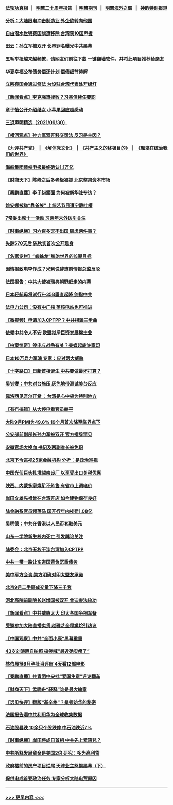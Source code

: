 #### [法轮功真相](https://github.com/gfw-breaker/truth/blob/master/README.md?t=0) &nbsp;&nbsp;|&nbsp;&nbsp; [明慧二十周年报告](https://github.com/gfw-breaker/mh-reports/blob/master/README.md?t=0) &nbsp;&nbsp;|&nbsp;&nbsp;[明慧期刊](https://github.com/gfw-breaker/mh-qikan) &nbsp;&nbsp;|&nbsp;&nbsp; [明慧海外之窗](https://github.com/gfw-breaker/mh-news/blob/master/README.md?t=0) &nbsp;&nbsp;|&nbsp;&nbsp; [神韵特别报道](https://github.com/gfw-breaker/mh-news/blob/master/shenyun.md?t=0)
#### [分析：大陆限电冲击制造业 外企欲转向他国](../pages/nsc413/n13273504.md?t=10011701) 
#### [自由潜水世锦赛国旗遭移除 台湾获10国声援](../pages/nsc413/n13273510.md?t=10011701) 
#### [田云：孙立军被双开 长串罪名曝光中共黑幕](../pages/nsc413/n13273129.md?t=10011701) 
#### 五毛举报越来越频繁，请网友们前往下载 [一键翻墙软件](https://github.com/gfw-breaker/ssr-accounts)，并将此项目推荐给亲友
#### [华夏幸福公布债务偿还计划 偿债细节待解](../pages/nsc413/n13273168.md?t=10011701) 
#### [立陶宛国会通过修法 为设驻台湾代表处开绿灯](../pages/nsc413/n13271940.md?t=10011701) 
#### [【新闻看点】李克强遭挫败？习亲信续任要职](../pages/nsc413/n13272690.md?t=10011701) 
#### [章子怡公开介绍继女 小苹果回应超感动](../pages/nsc413/n13272876.md?t=10011701) 
#### [三退声明精选（2021/09/30）](../pages/nsc413/n13272904.md?t=10011701) 
#### [【横河观点】孙力军双开移交司法 反习是主因？](../pages/nsc413/n13272778.md?t=10011701) 
#### [《九评共产党》](https://github.com/begood0513/9ping.md/blob/master/README.md) &nbsp;|&nbsp; [《解体党文化》](../../../../jtdwh.md/blob/master/README.md)  &nbsp;|&nbsp; [《共产主义的终极目的》](../../../../gczydzjmd.md/blob/master/README.md) &nbsp;|&nbsp; [《魔鬼在统治我们的世界》](../../../../mgztzwmdsj.md/blob/master/README.md) 
#### [海航集团债权申报最终确认1.1万亿](../pages/nsc413/n13272771.md?t=10011701) 
#### [【财商天下】陈峰之后多老板被抓 北京整肃资本市场](../pages/nsc413/n13272095.md?t=10011701) 
#### [【秦鹏直播】李子柒露面 为何被新华社专访？](../pages/nsc413/n13272670.md?t=10011701) 
#### [姚安娜被称“靠爸族” 上综艺节目遭宁静吐槽](../pages/nsc413/n13272475.md?t=10011701) 
#### [7常委出席十一活动 习两年未外访引关注](../pages/nsc413/n13272009.md?t=10011701) 
#### [【时事纵横】习六百多天不出国 顾虑两件事？](../pages/nsc413/n13272711.md?t=10011701) 
#### [失踪570天后 陈秋实首次公开现身](../pages/nsc413/n13272630.md?t=10011701) 
#### [【名家专栏】“蜘蛛龙”统治世界的长期目标](../pages/nsc413/n13271843.md?t=10011701) 
#### [因情报致电李作成？米利说辞遭前情报总监反驳](../pages/nsc413/n13272429.md?t=10011701) 
#### [法国报告：中共大使被瑞典朝野赶走的内幕](../pages/nsc413/n13266243.md?t=10011701) 
#### [日本轻航母将试行F-35B垂直起降 剑指中共](../pages/nsc413/n13272317.md?t=10011701) 
#### [法电力公司：没有中广核 英核电站也可推进](../pages/nsc413/n13272098.md?t=10011701) 
#### [【微视频】申请加入CPTPP？中共拐骗三步曲](../pages/nsc413/n13271917.md?t=10011701) 
#### [依赖中共令人不安 欧盟拟斥巨资发展稀土业](../pages/nsc413/n13271995.md?t=10011701) 
#### [【拍案惊奇】停电与战争有关？美媒起底许家印](../pages/nsc413/n13271643.md?t=10011701) 
#### [日本10万兵力军演 专家：应对两大威胁](../pages/nsc413/n13271464.md?t=10011701) 
#### [【十字路口】日新首相诞生 中共要做最坏打算？](../pages/nsc413/n13270453.md?t=10011701) 
#### [吴钊燮：中共对台施压 灰色地带测试美台反应](../pages/nsc413/n13271607.md?t=10011701) 
#### [佩洛西见吾尔开希 ：台湾是心中极为特别地方](../pages/nsc413/n13271336.md?t=10011701) 
#### [【有冇搞错】从大停电看官员躺平](../pages/nsc413/n13269873.md?t=10011701) 
#### [大陆9月PMI为49.6% 19个月首次降至临界点下](../pages/nsc413/n13271329.md?t=10011701) 
#### [公安部前副部长孙力军被双开 官方措辞罕见](../pages/nsc413/n13271423.md?t=10011701) 
#### [安徽官场大换血 书记及两副省长被免职](../pages/nsc413/n13271326.md?t=10011701) 
#### [北京下令巡视25家金融机构 分析：是政治巡视](../pages/nsc413/n13270184.md?t=10011701) 
#### [中国光伏巨头扎堆越南设厂 以享受出口关税优惠](../pages/nsc413/n13270226.md?t=10011701) 
#### [陕西、内蒙多家煤矿不外售 有省市上调电价](../pages/nsc413/n13270992.md?t=10011701) 
#### [岸田文雄先祖曾在台湾开店 如今建物保存良好](../pages/nsc413/n13271209.md?t=10011701) 
#### [陆金融系官员频落马 国开行年内挨罚1.08亿](../pages/nsc413/n13270988.md?t=10011701) 
#### [吴明德：中共在香港以人民币套取美元](../pages/nsc413/n13270877.md?t=10011701) 
#### [山东一学院新生校内死亡 引发舆论关注](../pages/nsc413/n13270888.md?t=10011701) 
#### [陆委会：北京无权干涉台湾加入CPTPP](../pages/nsc413/n13270603.md?t=10011701) 
#### [中共一带一路让东道国背负沉重债务](../pages/nsc413/n13270502.md?t=10011701) 
#### [美中军方会谈 美方明确对印太盟友承诺](../pages/nsc413/n13270403.md?t=10011701) 
#### [北京9月二手房成交量下降三千套](../pages/nsc413/n13270254.md?t=10011701) 
#### [河北高院前副院长赵增国被双开 曾迫害法轮功](../pages/nsc413/n13270542.md?t=10011701) 
#### [【新闻看点】中共威胁太大 印太各国争相军备](../pages/nsc413/n13270030.md?t=10011701) 
#### [受邀参加大陆直播卖货 赵雅芝全程尴尬引热议](../pages/nsc413/n13270234.md?t=10011701) 
#### [【中国观察】中共“全面小康”黑幕重重](../pages/nsc413/n13270185.md?t=10011701) 
#### [43岁刘涛晒自拍照 搞笑喊“最近确实瘦了”](../pages/nsc413/n13270004.md?t=10011701) 
#### [林依晨挺9月孕肚当评审 4天看12部电影](../pages/nsc413/n13269816.md?t=10011701) 
#### [【秦鹏直播】共青团中央批“爱国生意”评论翻车](../pages/nsc413/n13270078.md?t=10011701) 
#### [【财商天下】孟晚舟“获释”谁是最大输家](../pages/nsc413/n13269584.md?t=10011701) 
#### [【远见快评】翻版“基辛格”？桑顿访华的秘密](../pages/nsc413/n13270063.md?t=10011701) 
#### [法国报告曝中共利用华为全球收集数据](../pages/nsc413/n13268882.md?t=10011701) 
#### [石油股暴跌 10余只个股跌停 中石油跌近7%](../pages/nsc413/n13270000.md?t=10011701) 
#### [【时事纵横】岸田将成日首相 中共先上紧箍咒？](../pages/nsc413/n13270072.md?t=10011701) 
#### [中共所释发展资金是美国2倍 研究：多为高利贷](../pages/nsc413/n13269403.md?t=10011701) 
#### [政府楼前的房产项目烂尾 天津业主怒揭黑幕（下）](../pages/nsc413/n13267572.md?t=10011701) 
#### [保供电成首要政治任务 专家分析大陆电荒原因](../pages/nsc413/n13269244.md?t=10011701) 

----
#### [ >>> 更早内容 <<< ](../indexes/nsc413-earlier.md)
